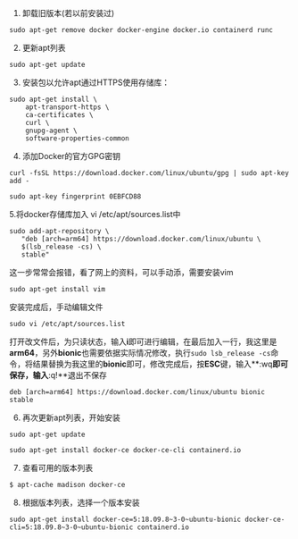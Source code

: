 1. 卸载旧版本(若以前安装过)
```
sudo apt-get remove docker docker-engine docker.io containerd runc
```

2. 更新apt列表
```
sudo apt-get update
```

3. 安装包以允许apt通过HTTPS使用存储库：
```
sudo apt-get install \
    apt-transport-https \
    ca-certificates \
    curl \
    gnupg-agent \
    software-properties-common
```
4. 添加Docker的官方GPG密钥
```
curl -fsSL https://download.docker.com/linux/ubuntu/gpg | sudo apt-key add -

sudo apt-key fingerprint 0EBFCD88
```

5.将docker存储库加入 vi /etc/apt/sources.list中
```
sudo add-apt-repository \
   "deb [arch=arm64] https://download.docker.com/linux/ubuntu \
   $(lsb_release -cs) \
   stable"
```
这一步常常会报错，看了网上的资料，可以手动添，需要安装vim
```
sudo apt-get install vim
```
安装完成后，手动编辑文件
```
sudo vi /etc/apt/sources.list
```
打开改文件后，为只读状态，输入**i**即可进行编辑，在最后加入一行，我这里是**arm64**，另外**bionic**也需要依据实际情况修改，执行`sudo lsb_release -cs`命令，将结果替换为我这里的**bionic**即可，修改完成后，按**ESC**键，输入**:wq**即可保存，输入**:q!**退出不保存
```
deb [arch=arm64] https://download.docker.com/linux/ubuntu bionic stable
```

6. 再次更新apt列表，开始安装
```
sudo apt-get update

sudo apt-get install docker-ce docker-ce-cli containerd.io
```

7. 查看可用的版本列表
```
$ apt-cache madison docker-ce
```

8. 根据版本列表，选择一个版本安装
```
sudo apt-get install docker-ce=5:18.09.8~3-0~ubuntu-bionic docker-ce-cli=5:18.09.8~3-0~ubuntu-bionic containerd.io
```